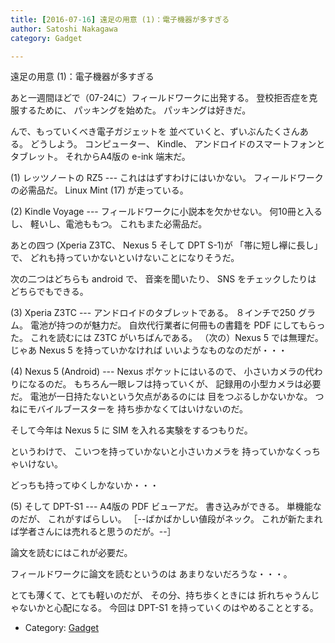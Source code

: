 ```yaml
---
title: [2016-07-16] 遠足の用意 (1)：電子機器が多すぎる
author: Satoshi Nakagawa
category: Gadget

---
```


遠足の用意 (1)：電子機器が多すぎる

 あと一週間ほどで（07-24に）フィールドワークに出発する。
登校拒否症を克服するために、
パッキングを始めた。
パッキングは好きだ。

 んで、もっていくべき電子ガジェットを
並べていくと、ずいぶんたくさんある。
どうしよう。
コンピューター、
Kindle、
アンドロイドのスマートフォンと
タブレット。
それからA4版の e-ink 端末だ。

<!--more-->

 (1) レッツノートの RZ5 ---
これははずすわけにはいかない。
フィールドワークの必需品だ。
Linux Mint (17) が走っている。

 (2) Kindle Voyage ---
フィールドワークに小説本を欠かせない。
何10冊と入るし、
軽いし、電池ももつ。
これもまた必需品だ。

 あとの四つ (Xperia Z3TC、
Nexus 5 そして DPT S-1)が
「帯に短し襷に長し」で、
どれも持っていかないといけないことになりそうだ。

 次の二つはどちらも android で、
音楽を聞いたり、
SNS をチェックしたりは
どちらでもできる。

 (3) Xperia Z3TC ---
アンドロイドのタブレットである。
８インチで250 グラム。
電池が持つのが魅力だ。
自炊代行業者に何冊もの書籍を PDF にしてもらった。
これを読むには Z3TC がいちばんである。
（次の）Nexus 5 では無理だ。
じゃあ Nexus 5 を持っていかなければ
いいようなものなのだが・・・

 (4) Nexus 5 (Android) --- 
Nexus ポケットにはいるので、
小さいカメラの代わりになるのだ。
もちろん一眼レフは持っていくが、
記録用の小型カメラは必要だ。
電池が一日持たないという欠点があるのには
目をつぶるしかないかな。
つねにモバイルブースターを
持ち歩かなくてはいけないのだ。

 そして今年は Nexus 5 に
SIM を入れる実験をするつもりだ。

 というわけで、
こいつを持っていかないと小さいカメラを
持っていかなくっちゃいけない。

 どっちも持ってゆくしかないか・・・

 (5) そして DPT-S1 ---
A4版の PDF ビューアだ。
書き込みができる。
単機能なのだが、
これがすばらしい。
［--ばかばかしい値段がネック。
これが新たまれば学者さんには売れると思うのだが。--］

 論文を読むにはこれが必要だ。

 フィールドワークに論文を読むというのは
あまりないだろうな・・・。

 とても薄くて、とても軽いのだが、
その分、持ち歩くときには
折れちゃうんじゃないかと心配になる。
今回は DPT-S1 を持っていくのはやめることとする。

- Category: [Gadget](https://merapano.github.io/categories.html#Gadget)

